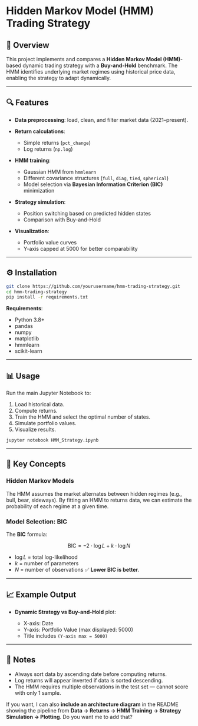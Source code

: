 # Hidden Markov Model (HMM) Trading Strategy

## 📌 Overview

This project implements and compares a **Hidden Markov Model (HMM)**-based dynamic trading strategy with a **Buy-and-Hold** benchmark.
The HMM identifies underlying market regimes using historical price data, enabling the strategy to adapt dynamically.

---

## 🔍 Features

* **Data preprocessing**: load, clean, and filter market data (2021–present).
* **Return calculations**:

  * Simple returns (`pct_change`)
  * Log returns (`np.log`)
* **HMM training**:

  * Gaussian HMM from `hmmlearn`
  * Different covariance structures (`full`, `diag`, `tied`, `spherical`)
  * Model selection via **Bayesian Information Criterion (BIC)** minimization
* **Strategy simulation**:

  * Position switching based on predicted hidden states
  * Comparison with Buy-and-Hold
* **Visualization**:

  * Portfolio value curves
  * Y-axis capped at 5000 for better comparability

---

## ⚙️ Installation

```bash
git clone https://github.com/yourusername/hmm-trading-strategy.git
cd hmm-trading-strategy
pip install -r requirements.txt
```

**Requirements**:

* Python 3.8+
* pandas
* numpy
* matplotlib
* hmmlearn
* scikit-learn

---

## 📊 Usage

Run the main Jupyter Notebook to:

1. Load historical data.
2. Compute returns.
3. Train the HMM and select the optimal number of states.
4. Simulate portfolio values.
5. Visualize results.

```bash
jupyter notebook HMM_Strategy.ipynb
```

---

## 🧠 Key Concepts

### Hidden Markov Models

The HMM assumes the market alternates between hidden regimes (e.g., bull, bear, sideways).
By fitting an HMM to returns data, we can estimate the probability of each regime at a given time.

### Model Selection: BIC

The **BIC** formula:

$$
\text{BIC} = -2 \cdot \log L + k \cdot \log N
$$

* $\log L$ = total log-likelihood
* $k$ = number of parameters
* $N$ = number of observations
  ✅ **Lower BIC is better**.

---

## 📈 Example Output

* **Dynamic Strategy vs Buy-and-Hold** plot:

  * X-axis: Date
  * Y-axis: Portfolio Value (max displayed: 5000)
  * Title includes `(Y-axis max = 5000)`

---

## 📌 Notes

* Always sort data by ascending date before computing returns.
* Log returns will appear inverted if data is sorted descending.
* The HMM requires multiple observations in the test set — cannot score with only 1 sample.



If you want, I can also **include an architecture diagram** in the README showing the pipeline from **Data → Returns → HMM Training → Strategy Simulation → Plotting**.
Do you want me to add that?
